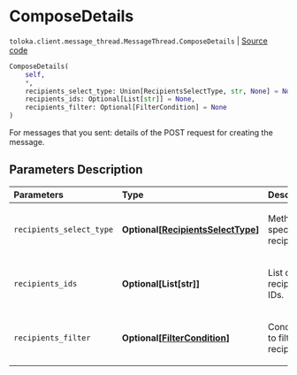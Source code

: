 # ComposeDetails
`toloka.client.message_thread.MessageThread.ComposeDetails` | [Source code](https://github.com/Toloka/toloka-kit/blob/v0.1.26/src/client/message_thread.py#L103)

```python
ComposeDetails(
    self,
    *,
    recipients_select_type: Union[RecipientsSelectType, str, None] = None,
    recipients_ids: Optional[List[str]] = None,
    recipients_filter: Optional[FilterCondition] = None
)
```

For messages that you sent: details of the POST request for creating the message.

## Parameters Description

| Parameters | Type | Description |
| :----------| :----| :-----------|
`recipients_select_type`|**Optional\[[RecipientsSelectType](toloka.client.message_thread.RecipientsSelectType.md)\]**|<p>Method for specifying recipients.</p>
`recipients_ids`|**Optional\[List\[str\]\]**|<p>List of recipients IDs.</p>
`recipients_filter`|**Optional\[[FilterCondition](toloka.client.filter.FilterCondition.md)\]**|<p>Condition to filter recipients.</p>
